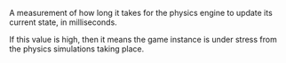 A measurement of how long it takes for the physics engine to update its current state, in milliseconds.  
  
If this value is high, then it means the game instance is under stress from the physics simulations taking place.